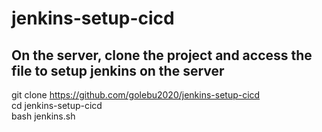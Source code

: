 # jenkins-setup-cicd
## On the server, clone the project and access the file to setup jenkins on the server
git clone https://github.com/golebu2020/jenkins-setup-cicd 
<br />
cd jenkins-setup-cicd
<br />
bash jenkins.sh
